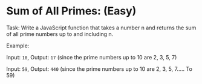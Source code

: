 # Sum of All Primes: (Easy)

Task: Write a JavaScript function that takes a number n and returns the sum of all prime numbers up to and including n.

Example:

Input: `10`, Output: `17` (since the prime numbers up to 10 are 2, 3, 5, 7)

Input: `59`, Output: `440` (since the prime numbers up to 10 are 2, 3, 5, 7….. To 59)
